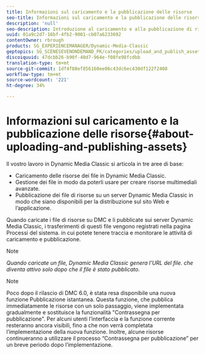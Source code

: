 ```yaml
---
title: Informazioni sul caricamento e la pubblicazione delle risorse
seo-title: Informazioni sul caricamento e la pubblicazione delle risorse
description: 'null'
seo-description: Introduzione al caricamento e alla pubblicazione di risorse in Dynamic Media Classic.
uuid: 01a9c2d7-16bf-4fb2-9001-cb07a6233692
contentOwner: rbrough
products: SG_EXPERIENCEMANAGER/Dynamic-Media-Classic
geptopics: SG_SCENESEVENONDEMAND_PK/categories/upload_and_publish_assets
discoiquuid: 47dcbb26-b90f-40d7-964e-f08fe98fcdbb
translation-type: tm+mt
source-git-commit: 1df4f88ef856160ee06c43dc6ec430df122f2408
workflow-type: tm+mt
source-wordcount: '221'
ht-degree: 34%

---
```



# Informazioni sul caricamento e la pubblicazione delle risorse{#about-uploading-and-publishing-assets}

Il vostro lavoro in Dynamic Media Classic si articola in tre aree di base:

* Caricamento delle risorse dei file in Dynamic Media Classic.
* Gestione dei file in modo da poterli usare per creare risorse multimediali avanzate.
* Pubblicazione dei file di risorse su un server Dynamic Media Classic in modo che siano disponibili per la distribuzione sul sito Web e l’applicazione.

Quando caricate i file di risorse su DMC e li pubblicate sui server Dynamic Media Classic, i trasferimenti di questi file vengono registrati nella pagina Processi del sistema. in cui potete tenere traccia e monitorare le attività di caricamento e pubblicazione. 

>[!NOTE]
>
>*Quando caricate un file, Dynamic Media Classic genera l’URL del file. che diventa attivo solo dopo che il file è stato pubblicato.*

>[!NOTE]
>
>Poco dopo il rilascio di DMC 6.0, è stata resa disponibile una nuova funzione Pubblicazione istantanea. Questa funzione, che pubblica immediatamente le risorse con un solo passaggio, viene implementata gradualmente e sostituisce la funzionalità &quot;Contrassegna per pubblicazione&quot;. Per alcuni utenti l’interfaccia e la funzione corrente resteranno ancora visibili, fino a che non verrà completata l’implementazione della nuova funzione. Inoltre, alcune risorse continueranno a utilizzare il processo “Contrassegna per pubblicazione” per un breve periodo dopo l’implementazione.
